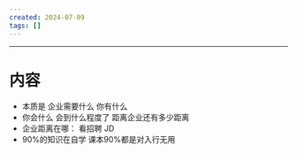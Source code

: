 ```yaml
---
created: 2024-07-09
tags: []
---
```

---
# 内容

- 本质是 企业需要什么 你有什么
- 你会什么 会到什么程度了 距离企业还有多少距离
- 企业距离在哪：  看招聘 JD
- 90%的知识在自学 课本90%都是对入行无用
